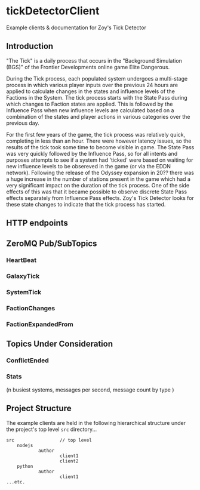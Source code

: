 # tickDetectorClient
Example clients & documentation for Zoy's Tick Detector

## Introduction
"The Tick" is a daily process that occurs in the "Background Simulation (BGS)" of the Frontier Developments online game Elite Dangerous. 

During the Tick process, each populated system undergoes a multi-stage process in which various player inputs over the previous 24 hours are applied to calculate changes in the states and influence levels of the Factions in the System. The tick process starts with the State Pass during which changes to Faction states are applied. This is followed by the Influence Pass when new influence levels are calculated based on a combination of the states and player actions in various categories over the previous day.

For the first few years of the game, the tick process was relatively quick, completing in less than an hour. There were however latency issues, so the results of the tick took some time to become visible in game. The State Pass was very quickly followed by the Influence Pass, so for all intents and purposes attempts to see if a system had 'ticked' were based on waiting for new influence levels to be obsereved in the game (or via the EDDN network). Following the release of the Odyssey expansion in 20?? there was a huge increase in the number of stations present in the game which had a very significant impact on the duration of the tick process. One of the side effects of this was that it became possible to observe discrete State Pass effects separately from Influence Pass effects. Zoy's Tick Detector looks for these state changes to indicate that the tick process has started. 

## HTTP endpoints
## ZeroMQ Pub/SubTopics
### HeartBeat
### GalaxyTick
### SystemTick
### FactionChanges
### FactionExpandedFrom
## Topics Under Consideration
### ConflictEnded
### Stats
(n busiest systems, messages per second, message count by type )
## Project Structure
The example clients are held in the following hierarchical structure under the project's top level `src` directory...
```
src                 // top level
    nodejs
            author
                    client1
                    client2
    python
            author
                    client1
...etc.
```

